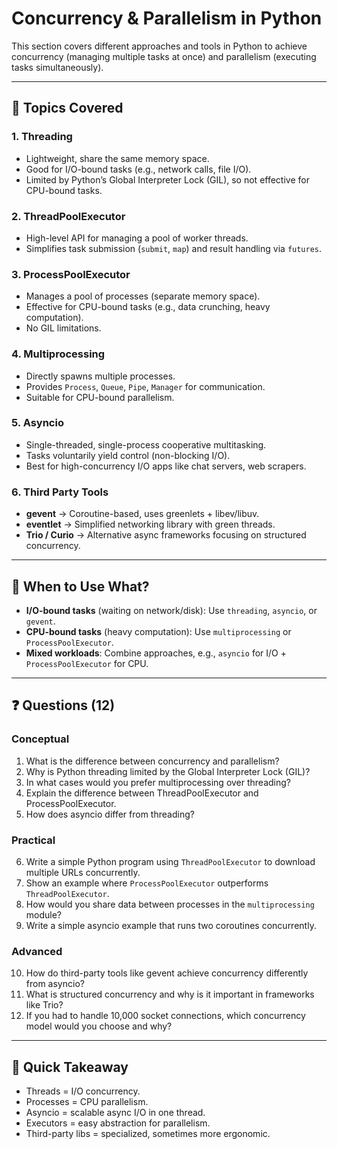 # Concurrency & Parallelism in Python

This section covers different approaches and tools in Python to achieve concurrency (managing multiple tasks at once) 
and parallelism (executing tasks simultaneously).

---

## 📑 Topics Covered

### 1. Threading
- Lightweight, share the same memory space.
- Good for I/O-bound tasks (e.g., network calls, file I/O).
- Limited by Python’s Global Interpreter Lock (GIL), so not effective for CPU-bound tasks.

### 2. ThreadPoolExecutor
- High-level API for managing a pool of worker threads.
- Simplifies task submission (`submit`, `map`) and result handling via `futures`.

### 3. ProcessPoolExecutor
- Manages a pool of processes (separate memory space).
- Effective for CPU-bound tasks (e.g., data crunching, heavy computation).
- No GIL limitations.

### 4. Multiprocessing
- Directly spawns multiple processes.
- Provides `Process`, `Queue`, `Pipe`, `Manager` for communication.
- Suitable for CPU-bound parallelism.

### 5. Asyncio
- Single-threaded, single-process cooperative multitasking.
- Tasks voluntarily yield control (non-blocking I/O).
- Best for high-concurrency I/O apps like chat servers, web scrapers.

### 6. Third Party Tools
- **gevent** → Coroutine-based, uses greenlets + libev/libuv.
- **eventlet** → Simplified networking library with green threads.
- **Trio / Curio** → Alternative async frameworks focusing on structured concurrency.

---

## 🤔 When to Use What?

- **I/O-bound tasks** (waiting on network/disk): Use `threading`, `asyncio`, or `gevent`.  
- **CPU-bound tasks** (heavy computation): Use `multiprocessing` or `ProcessPoolExecutor`.  
- **Mixed workloads**: Combine approaches, e.g., `asyncio` for I/O + `ProcessPoolExecutor` for CPU.  

---

## ❓ Questions (12)

### Conceptual
1. What is the difference between concurrency and parallelism?  
2. Why is Python threading limited by the Global Interpreter Lock (GIL)?  
3. In what cases would you prefer multiprocessing over threading?  
4. Explain the difference between ThreadPoolExecutor and ProcessPoolExecutor.  
5. How does asyncio differ from threading?  

### Practical
6. Write a simple Python program using `ThreadPoolExecutor` to download multiple URLs concurrently.  
7. Show an example where `ProcessPoolExecutor` outperforms `ThreadPoolExecutor`.  
8. How would you share data between processes in the `multiprocessing` module?  
9. Write a simple asyncio example that runs two coroutines concurrently.  

### Advanced
10. How do third-party tools like gevent achieve concurrency differently from asyncio?  
11. What is structured concurrency and why is it important in frameworks like Trio?  
12. If you had to handle 10,000 socket connections, which concurrency model would you choose and why?  

---

## 🚀 Quick Takeaway

- Threads = I/O concurrency.  
- Processes = CPU parallelism.  
- Asyncio = scalable async I/O in one thread.  
- Executors = easy abstraction for parallelism.  
- Third-party libs = specialized, sometimes more ergonomic.  
